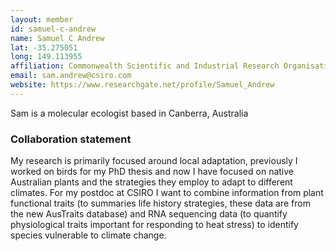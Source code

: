 ```yaml
---
layout: member
id: samuel-c-andrew
name: Samuel C Andrew
lat: -35.275051
long: 149.113955
affiliation: Commonwealth Scientific and Industrial Research Organisation (CSIRO), Canberra, Australia
email: sam.andrew@csiro.com
website: https://www.researchgate.net/profile/Samuel_Andrew
---
```


Sam is a molecular ecologist based in Canberra, Australia

### Collaboration statement

My research is primarily focused around local adaptation, previously I worked on birds for my PhD thesis and now I have focused on native Australian plants and the strategies they employ to adapt to different climates. For my postdoc at CSIRO I want to combine information from plant functional traits (to summaries life history strategies, these data are from the new AusTraits database) and RNA sequencing data (to quantify physiological traits important for responding to heat stress) to identify species vulnerable to climate change.  


